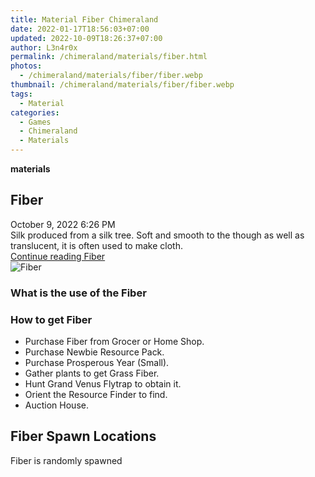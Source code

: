 ```yaml
---
title: Material Fiber Chimeraland
date: 2022-01-17T18:56:03+07:00
updated: 2022-10-09T18:26:37+07:00
author: L3n4r0x
permalink: /chimeraland/materials/fiber.html
photos:
  - /chimeraland/materials/fiber/fiber.webp
thumbnail: /chimeraland/materials/fiber/fiber.webp
tags:
  - Material
categories:
  - Games
  - Chimeraland
  - Materials
---
```


<section id="bootstrap-wrapper">
  <link
    rel="stylesheet"
    href="https://rawcdn.githack.com/dimaslanjaka/Web-Manajemen/bb6505ea081a75a7c845f65fb9d939276931c82f/css/bootstrap-4.5-wrapper.css"
  />
  <div
    class="row g-0 border rounded overflow-hidden flex-md-row mb-4 shadow-sm position-relative bg-light text-dark"
  >
    <div class="col p-4 d-flex flex-column position-static">
      <strong class="d-inline-block mb-2 text-success">materials</strong>
      <h2 class="mb-0">Fiber</h2>
      <div class="mb-1 text-muted">October 9, 2022 6:26 PM</div>
      <div class="mb-2 border p-1">
        Silk produced from a silk tree. Soft and smooth to the though as well as
        translucent, it is often used to make cloth.
      </div>
      <a href="/chimeraland/materials/fiber.html" class="stretched-link d-none"
        >Continue reading Fiber</a
      >
    </div>
    <div class="col-auto d-none d-lg-block">
      <img src="/chimeraland/materials/fiber/fiber.webp" alt="Fiber" />
    </div>
  </div>
  <div class="row bg-light text-dark">
    <div class="col-lg-6 col-12 mb-2">
      <div class="card">
        <div class="card-body">
          <h3 class="card-title">What is the use of the Fiber</h3>
          <div class="card-text"><ul></ul></div>
        </div>
      </div>
    </div>
    <div class="col-lg-6 col-12 mb-2">
      <div class="card">
        <div class="card-body">
          <h3 class="card-title">How to get Fiber</h3>
          <div class="card-text">
            <ul>
              <li>Purchase Fiber from Grocer or Home Shop.</li>
              <li>Purchase Newbie Resource Pack.</li>
              <li>Purchase Prosperous Year (Small).</li>
              <li>Gather plants to get Grass Fiber.</li>
              <li>Hunt Grand Venus Flytrap to obtain it.</li>
              <li>Orient the Resource Finder to find.</li>
              <li>Auction House.</li>
            </ul>
          </div>
        </div>
      </div>
    </div>
    <div class="col-12 mb-2">
      <h2>Fiber Spawn Locations</h2>
      <p>Fiber is randomly spawned</p>
    </div>
  </div>
</section>